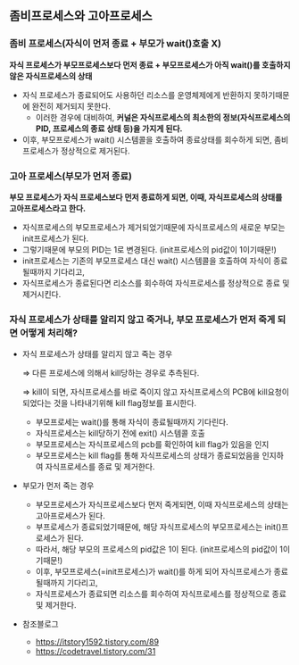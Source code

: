 ## 좀비프로세스와 고아프로세스
### 좀비 프로세스(자식이 먼저 종료 + 부모가 wait()호출 X)
**자식 프로세스가 부모프로세스보다 먼저 종료 + 부모프로세스가 아직 wait()를 호출하지 않은 자식프로세스의 상태**

- 자식 프로세스가 종료되어도 사용하던 리소스를 운영체제에게 반환하지 못하기때문에 완전히 제거되지 못한다.
  - 이러한 경우에 대비하여, **커널은 자식프로세스의 최소한의 정보(자식프로세스의 PID, 프로세스의 종료 상태 등)을 가지게 된다.**
- 이후, 부모프로세스가 wait() 시스템콜을 호출하여 종료상태를 회수하게 되면, 좀비프로세스가 정상적으로 제거된다. 

### 고아 프로세스(부모가 먼저 종료)
**부모 프로세스가 자식 프로세스보다 먼저 종료하게 되면, 이때, 자식프로세스의 상태를 고아프로세스라고 한다.**

- 자식프로세스의 부모프로세스가 제거되었기때문에 자식프로세스의 새로운 부모는 init프로세스가 된다.
- 그렇기때문에 부모의 PID는 1로 변경된다. (init프로세스의 pid값이 1이기때문!)
- init프로세스는 기존의 부모프로세스 대신 wait() 시스템콜을 호출하여 자식이 종료될때까지 기다리고,
- 자식프로세스가 종료된다면 리소스를 회수하여 자식프로세스를 정상적으로 종료 및 제거시킨다.

### 자식 프로세스가 상태를 알리지 않고 죽거나, 부모 프로세스가 먼저 죽게 되면 어떻게 처리해?

- 자식 프로세스가 상태를 알리지 않고 죽는 경우

  ⇒ 다른 프로세스에 의해서 kill당하는 경우로 추측된다.

  ⇒ kill이 되면, 자식프로세스를 바로 죽이지 않고 자식프로세스의 PCB에 kill요청이 되었다는 것을 나타내기위해 kill flag정보를 표시한다.

  - 부모프로세는 wait()를 통해 자식이 종료될때까지 기다린다.
  - 자식프로세스는 kill당하기 전에 exit() 시스템콜 호출
  - 부모프로세스는 자식프로세스의 pcb를 확인하여 kill flag가 있음을 인지
  - 부모프로세스는 kill flag를 통해 자식프로세스의 상태가 종료되었음을 인지하여 자식프로세스를 종료 및 제거한다.
- 부모가 먼저 죽는 경우
  - 부모프로세스가 자식프로세스보다 먼저 죽게되면, 이때 자식프로세스의 상태는 고아프로세스가 된다.
  - 부프로세스가 종료되었기때문에, 해당 자식프로세스의 부모프로세스는 init()프로세스가 된다.
  - 따라서, 해당 부모의 프로세스의 pid값은 1이 된다. (init프로세스의 pid값이 1이기때문!)
  - 이후, 부모프로세스(=init프로세스)가 wait()를 하게 되어 자식프로세스가 종료될때까지 기다리고,
  - 자식프로세스가 종료되면 리소스를 회수하여 자식프로세스를 정상적으로 종료 및 제거한다.

- 참조블로그 
  - https://itstory1592.tistory.com/89 
  - https://codetravel.tistory.com/31
